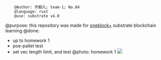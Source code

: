         @Author: 齐毅凡; team-1; No.84
        @language: rust
        @use: substrate v4.0
@purpose: this repository was made for [oneblock+](https://twitter.com/oneblock_) substrate blockchain learning
@done: <br>
 * up to homework 1 <br>
 * poe-pallet test
 * set vec length limit, and test
@photo: homework 1
![](https://github.com/williamchi64/substrate-learning-Chi/raw/main/homework_photo/advance/homework-1/1-runtime.png)
